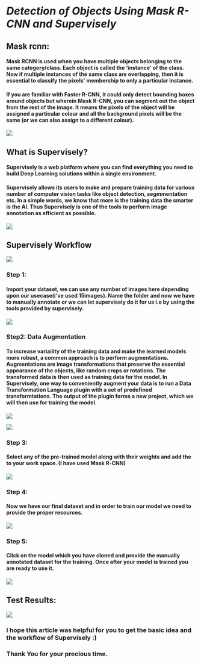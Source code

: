 # ***Detection of Objects Using Mask R-CNN and Supervisely***

## Mask rcnn:
#### Mask RCNN is used when you have multiple objects belonging to the same category/class. Each object is called the ‘instance’ of the class. Now if multiple instances of the same class are overlapping, then it is essential to classify the pixels’ membership to only a particular instance. 
#### If you are familiar with Faster R-CNN, it could only detect bounding boxes around objects but wherein Mask R-CNN, you can segment out the object from the rest of the image. It means the pixels of the object will be assigned a particular colour and all the background pixels will be the same (or we can also assign to a different colour).

![](images/10.png)

## What is Supervisely?
#### Supervisely is a web platform where you can find everything you need to build Deep Learning solutions within a single environment.

#### Supervisely allows its users to make and prepare training data for various number of computer vision tasks like object detection, segmmentation etc. In a simple words, we know that more is the training data the smarter is the AI. Thus Supervisely is one of the tools to perform image annotation as efficient as possible.
![](images/1.png)

## Supervisely Workflow
![](images/2.png)

### Step 1: 
#### Import your dataset, we can use any number of images here depending upon our usecase(i've used 15images). Name the folder and now we have to manually annotate or we can let supervisely do it for us i.e by using the tools provided by supervisely.
![](images/3.png)
### Step2: Data Augmentation
#### To increase variaility of the training data and make the learned models more robust, a common approach is to perform augmentations. Augmentations are image transformations that preserve the essential appearance of the objects, like random crops or rotations. The transformed data is then used as training data for the model. In Supervisely, one way to conveniently augment your data is to run a Data Transformation Language plugin with a set of predefined transformtations. The output of the plugin forms a new project, which we will then use for training the model.

![](images/4.png)

![](images/5.png)

### Step 3: 
#### Select any of the pre-trained model along with their weights and add the to your work space. (I have used Mask R-CNN) 
![](images/6.png)

### Step 4:
#### Now we have our final dataset and in order to train our model we need to provide the proper resources. 
![](images/7.png)

### Step 5: 
#### Click on the model which you have cloned and provide the manually annotated dataset for the training. Once after your model is trained you are ready to use it.
![](images/8.png)


## Test Results:
![](images/9.png)

### I hope this article was helpful for you to get the basic idea and the workflow of Supervisely :)


### Thank You for your precious time.
